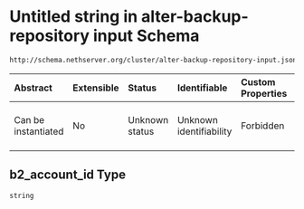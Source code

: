 # Untitled string in alter-backup-repository input Schema

```txt
http://schema.nethserver.org/cluster/alter-backup-repository-input.json#/$defs/b2_parameters/properties/b2_account_id
```



| Abstract            | Extensible | Status         | Identifiable            | Custom Properties | Additional Properties | Access Restrictions | Defined In                                                                                                |
| :------------------ | :--------- | :------------- | :---------------------- | :---------------- | :-------------------- | :------------------ | :-------------------------------------------------------------------------------------------------------- |
| Can be instantiated | No         | Unknown status | Unknown identifiability | Forbidden         | Allowed               | none                | [alter-backup-repository-input.json\*](cluster/alter-backup-repository-input.json "open original schema") |

## b2\_account\_id Type

`string`
